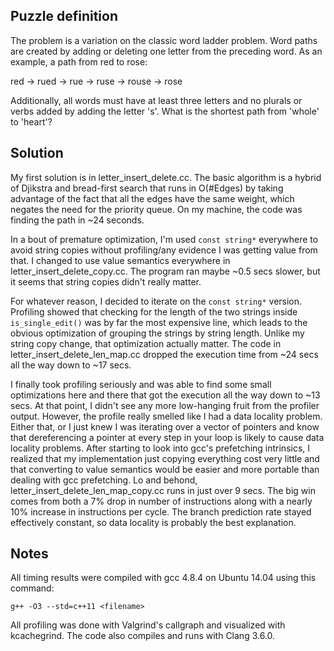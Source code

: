 Puzzle definition
------

The problem is a variation on the classic word ladder problem. Word paths are created by adding or deleting one
letter from the preceding word. As an example, a path from red to rose:

red ->
rued ->
rue ->
ruse ->
rouse ->
rose

Additionally, all words must have at least three letters and no plurals or verbs added by adding the letter 's'.
What is the shortest path from 'whole' to 'heart'?

Solution
-------

My first solution is in letter_insert_delete.cc. The basic algorithm is a hybrid of Djikstra and bread-first search that
runs in O(#Edges) by taking advantage of the fact that all the edges have the same weight, which negates the need for the
priority queue. On my machine, the code was finding the path in ~24 seconds.

In a bout of premature optimization, I'm used `const string*` everywhere to avoid string copies without profiling/any
evidence I was getting value from that. I changed to use value semantics everywhere in letter_insert_delete_copy.cc. The
program ran maybe ~0.5 secs slower, but it seems that string copies didn't really matter.

For whatever reason, I decided to iterate on the `const string*` version. Profiling showed that checking for the length
of the two strings inside `is_single_edit()` was by far the most expensive line, which leads to the obvious optimization of
grouping the strings by string length. Unlike my string copy change, that optimization actually matter. The code in
letter_insert_delete_len_map.cc dropped the execution time from ~24 secs all the way down to ~17 secs.

I finally took profiling seriously and was able to find some small optimizations here and there that got the execution
all the way down to ~13 secs. At that point, I didn't see any more low-hanging fruit from the profiler output. However,
the profile really smelled like I had a data locality problem. Either that, or I just knew I was iterating over a vector
of pointers and know that dereferencing a pointer at every step in your loop is likely to cause data locality problems.
After starting to look into gcc's prefetching intrinsics, I realized that my implementation just copying everything cost
very little and that converting to value semantics would be easier and more portable than dealing with gcc prefetching.
Lo and behond, letter_insert_delete_len_map_copy.cc runs in just over 9 secs. The big win comes from both a 7% drop in
number of instructions along with a nearly 10% increase in instructions per cycle. The branch prediction rate stayed
effectively constant, so data locality is probably the best explanation.

Notes
-------

All timing results were compiled with gcc 4.8.4 on Ubuntu 14.04 using this command:

    g++ -O3 --std=c++11 <filename>

All profiling was done with Valgrind's callgraph and visualized with kcachegrind. The code also compiles and runs with
Clang 3.6.0.
